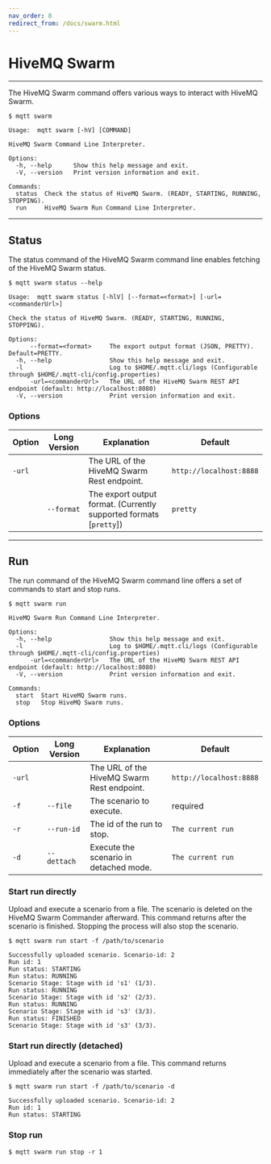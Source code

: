 ```yaml
---
nav_order: 8
redirect_from: /docs/swarm.html
---
```


# HiveMQ Swarm

***

The HiveMQ Swarm command offers various ways to interact with HiveMQ Swarm.

```
$ mqtt swarm

Usage:  mqtt swarm [-hV] [COMMAND]

HiveMQ Swarm Command Line Interpreter.

Options:
  -h, --help      Show this help message and exit.
  -V, --version   Print version information and exit.

Commands:
  status  Check the status of HiveMQ Swarm. (READY, STARTING, RUNNING, STOPPING).
  run     HiveMQ Swarm Run Command Line Interpreter.
```

***

## Status

The status command of the HiveMQ Swarm command line enables fetching of the HiveMQ Swarm status.

```
$ mqtt swarm status --help 

Usage:  mqtt swarm status [-hlV] [--format=<format>] [-url=<commanderUrl>]

Check the status of HiveMQ Swarm. (READY, STARTING, RUNNING, STOPPING).

Options:
      --format=<format>     The export output format (JSON, PRETTY). Default=PRETTY.
  -h, --help                Show this help message and exit.
  -l                        Log to $HOME/.mqtt.cli/logs (Configurable through $HOME/.mqtt-cli/config.properties)
      -url=<commanderUrl>   The URL of the HiveMQ Swarm REST API endpoint (default: http://localhost:8080)
  -V, --version             Print version information and exit.
```

### Options

| Option | Long Version | Explanation                                                        | Default                 |
|--------|--------------|--------------------------------------------------------------------|-------------------------|
| `-url` |              | The URL of the HiveMQ Swarm Rest endpoint.                         | `http://localhost:8888` |
|        | `--format`   | The export output format. (Currently supported formats [`pretty`]) | `pretty`                |

***

## Run

The run command of the HiveMQ Swarm command line offers a set of commands to start and stop runs.

```
$ mqtt swarm run

HiveMQ Swarm Run Command Line Interpreter.

Options:
  -h, --help                Show this help message and exit.
  -l                        Log to $HOME/.mqtt.cli/logs (Configurable through $HOME/.mqtt-cli/config.properties)
      -url=<commanderUrl>   The URL of the HiveMQ Swarm REST API endpoint (default: http://localhost:8080)
  -V, --version             Print version information and exit.

Commands:
  start  Start HiveMQ Swarm runs.
  stop   Stop HiveMQ Swarm runs.
```

### Options

| Option | Long Version | Explanation                                | Default                 |
|--------|--------------|--------------------------------------------|-------------------------|
| `-url` |              | The URL of the HiveMQ Swarm Rest endpoint. | `http://localhost:8888` |
| `-f`   | `--file`     | The scenario to execute.                   | required                |
| `-r`   | `--run-id`   | The id of the run to stop.                 | `The current run`       |
| `-d`   | `--dettach`  | Execute the scenario in detached mode.     | `The current run`       |

### Start run directly

Upload and execute a scenario from a file.
The scenario is deleted on the HiveMQ Swarm Commander afterward.
This command returns after the scenario is finished.
Stopping the process will also stop the scenario.

```
$ mqtt swarm run start -f /path/to/scenario

Successfully uploaded scenario. Scenario-id: 2
Run id: 1
Run status: STARTING
Run status: RUNNING
Scenario Stage: Stage with id 's1' (1/3).
Run status: RUNNING
Scenario Stage: Stage with id 's2' (2/3).
Run status: RUNNING
Scenario Stage: Stage with id 's3' (3/3).
Run status: FINISHED
Scenario Stage: Stage with id 's3' (3/3).
```

### Start run directly (detached)

Upload and execute a scenario from a file.
This command returns immediately after the scenario was started.

```
$ mqtt swarm run start -f /path/to/scenario -d

Successfully uploaded scenario. Scenario-id: 2
Run id: 1
Run status: STARTING
```

### Stop run

```
$ mqtt swarm run stop -r 1
```

